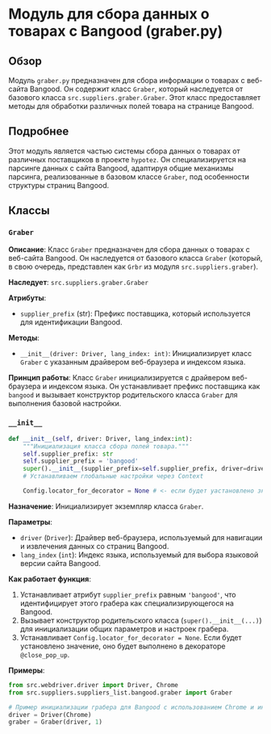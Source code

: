 # Модуль для сбора данных о товарах с Bangood (graber.py)

## Обзор

Модуль `graber.py` предназначен для сбора информации о товарах с веб-сайта Bangood. Он содержит класс `Graber`, который наследуется от базового класса `src.suppliers.graber.Graber`. Этот класс предоставляет методы для обработки различных полей товара на странице Bangood.

## Подробнее

Этот модуль является частью системы сбора данных о товарах от различных поставщиков в проекте `hypotez`. Он специализируется на парсинге данных с сайта Bangood, адаптируя общие механизмы парсинга, реализованные в базовом классе `Graber`, под особенности структуры страниц Bangood.

## Классы

### `Graber`

**Описание**: Класс `Graber` предназначен для сбора данных о товарах с веб-сайта Bangood. Он наследуется от базового класса `Graber` (который, в свою очередь, представлен как `Grbr` из модуля `src.suppliers.graber`).

**Наследует**: `src.suppliers.graber.Graber`

**Атрибуты**:
- `supplier_prefix` (str): Префикс поставщика, который используется для идентификации Bangood.

**Методы**:
- `__init__(driver: Driver, lang_index: int)`: Инициализирует класс `Graber` с указанным драйвером веб-браузера и индексом языка.

**Принцип работы**:
Класс `Graber` инициализируется с драйвером веб-браузера и индексом языка. Он устанавливает префикс поставщика как `bangood` и вызывает конструктор родительского класса `Graber` для выполнения базовой настройки.

### `__init__`

```python
def __init__(self, driver: Driver, lang_index:int):
    """Инициализация класса сбора полей товара."""
    self.supplier_prefix: str
    self.supplier_prefix = 'bangood'
    super().__init__(supplier_prefix=self.supplier_prefix, driver=driver, lang_index=lang_index)
    # Устанавливаем глобальные настройки через Context

    Config.locator_for_decorator = None # <- если будет уастановлено значение - то оно выполнится в декораторе `@close_pop_up`
```

**Назначение**: Инициализирует экземпляр класса `Graber`.

**Параметры**:
- `driver` (`Driver`): Драйвер веб-браузера, используемый для навигации и извлечения данных со страниц Bangood.
- `lang_index` (`int`): Индекс языка, используемый для выбора языковой версии сайта Bangood.

**Как работает функция**:
1. Устанавливает атрибут `supplier_prefix` равным `'bangood'`, что идентифицирует этого грабера как специализирующегося на Bangood.
2. Вызывает конструктор родительского класса (`super().__init__(...)`) для инициализации общих параметров и настроек грабера.
3. Устанавливает `Config.locator_for_decorator = None`. Если будет установлено значение, оно будет выполнено в декораторе `@close_pop_up`.

**Примеры**:

```python
from src.webdriver.driver import Driver, Chrome
from src.suppliers.suppliers_list.bangood.graber import Graber

# Пример инициализации грабера для Bangood с использованием Chrome и индексом языка 1
driver = Driver(Chrome)
graber = Graber(driver, 1)
